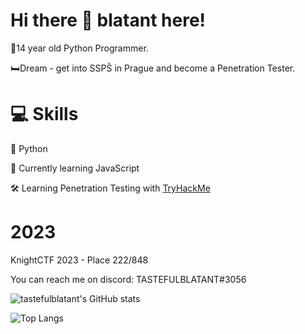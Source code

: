 # Hi there 👋 blatant here!
👦14 year old Python Programmer.

🛏️Dream - get into SSPŠ in Prague and become a Penetration Tester.


# 💻 Skills
🐍 Python

📕 Currently learning JavaScript

🛠️ Learning Penetration Testing with [TryHackMe](https://tryhackme.com/p/tastefulblatant)

# 2023
KnightCTF 2023 - Place 222/848

You can reach me on discord: TASTEFULBLATANT#3056 

![tastefulblatant's GitHub stats](https://github-readme-stats.vercel.app/api?username=tastefulblatant&show_icons=true&theme=merko)


![Top Langs](https://github-readme-stats.vercel.app/api/top-langs/?username=tastefulblatant&hide_progress=false&theme=merko)
